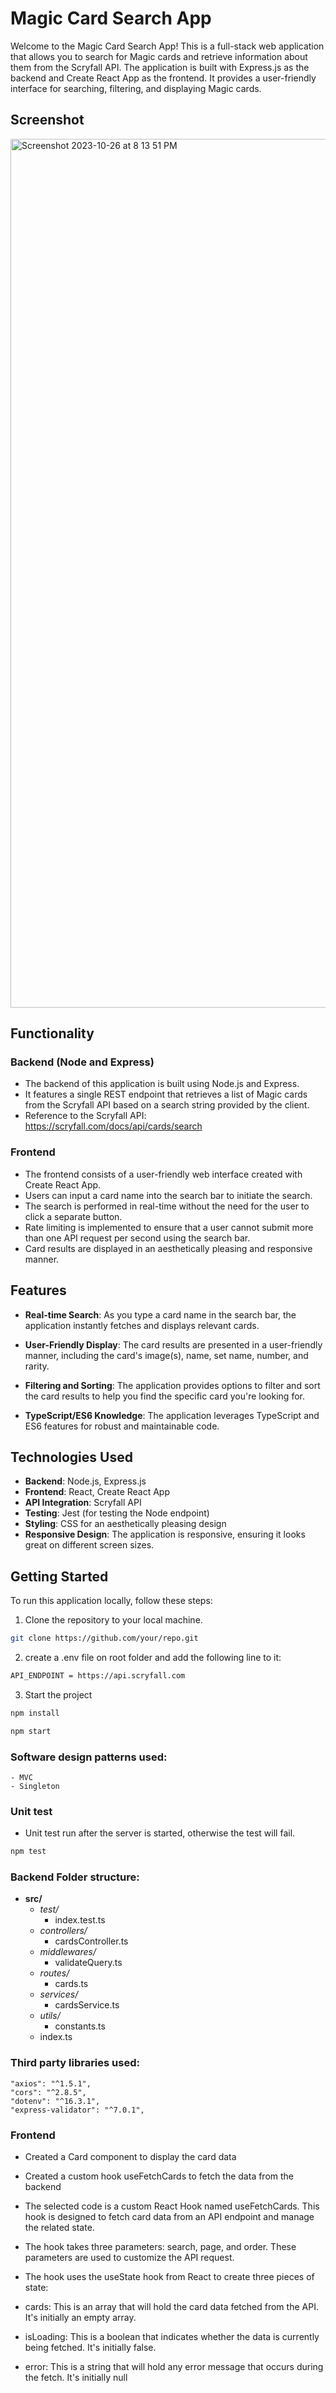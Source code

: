 # Magic Card Search App

Welcome to the Magic Card Search App! This is a full-stack web application that allows you to search for Magic cards and retrieve information about them from the Scryfall API. The application is built with Express.js as the backend and Create React App as the frontend. It provides a user-friendly interface for searching, filtering, and displaying Magic cards.

## Screenshot
<img width="1390" alt="Screenshot 2023-10-26 at 8 13 51 PM" src="https://github.com/9amcoder/magic-card-searching-app-full-stack/assets/59545545/e81ba775-190e-4dca-9899-3cd8832bc2e4">


## Functionality

### Backend (Node and Express)
- The backend of this application is built using Node.js and Express.
- It features a single REST endpoint that retrieves a list of Magic cards from the Scryfall API based on a search string provided by the client.
- Reference to the Scryfall API: https://scryfall.com/docs/api/cards/search
### Frontend
- The frontend consists of a user-friendly web interface created with Create React App.
- Users can input a card name into the search bar to initiate the search.
- The search is performed in real-time without the need for the user to click a separate button.
- Rate limiting is implemented to ensure that a user cannot submit more than one API request per second using the search bar.
- Card results are displayed in an aesthetically pleasing and responsive manner.

## Features

- **Real-time Search**: As you type a card name in the search bar, the application instantly fetches and displays relevant cards.

- **User-Friendly Display**: The card results are presented in a user-friendly manner, including the card's image(s), name, set name, number, and rarity.

- **Filtering and Sorting**: The application provides options to filter and sort the card results to help you find the specific card you're looking for.

- **TypeScript/ES6 Knowledge**: The application leverages TypeScript and ES6 features for robust and maintainable code.

## Technologies Used

- **Backend**: Node.js, Express.js
- **Frontend**: React, Create React App
- **API Integration**: Scryfall API
- **Testing**: Jest (for testing the Node endpoint)
- **Styling**: CSS for an aesthetically pleasing design
- **Responsive Design**: The application is responsive, ensuring it looks great on different screen sizes.

## Getting Started

To run this application locally, follow these steps:

1. Clone the repository to your local machine.

```bash
git clone https://github.com/your/repo.git
```
2. create a .env file on root folder and add the following line to it:
```bash
API_ENDPOINT = https://api.scryfall.com
```

3. Start the project

```bash
npm install 
```
```bash
npm start 
```

### Software design patterns used:
    - MVC
    - Singleton
### Unit test

- Unit test run after the server is started, otherwise the test will fail.

```bash
npm test 
```

### Backend Folder structure:

- **src/**
  - *test/*
    - index.test.ts
  - *controllers/*
    - cardsController.ts
  - *middlewares/*
    - validateQuery.ts
  - *routes/*
    - cards.ts
  - *services/*
    - cardsService.ts
  - *utils/*
    - constants.ts
  - index.ts


### Third party libraries used:

    "axios": "^1.5.1",
    "cors": "^2.8.5",
    "dotenv": "^16.3.1",
    "express-validator": "^7.0.1",


### Frontend

- Created a Card component to display the card data

- Created a custom hook useFetchCards to fetch the data from the backend

- The selected code is a custom React Hook named useFetchCards. This hook is designed to fetch card data from an API endpoint and manage the related state.

- The hook takes three parameters: search, page, and order. These parameters are used to customize the API request.

- The hook uses the useState hook from React to create three pieces of state:

- cards: This is an array that will hold the card data fetched from the API. It's initially an empty array.

- isLoading: This is a boolean that indicates whether the data is currently being fetched. It's initially false.

- error: This is a string that will hold any error message that occurs during the fetch. It's initially null

